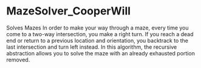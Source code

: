 # MazeSolver_CooperWill
Solves Mazes
In order to make your way through a maze, every time you
come to a two-way intersection, you make a right turn. If
you reach a dead end or return to a previous location and
orientation, you backtrack to the last intersection and turn
left instead. In this algorithm, the recursive abstraction
allows you to solve the maze with an already exhausted
portion removed.
